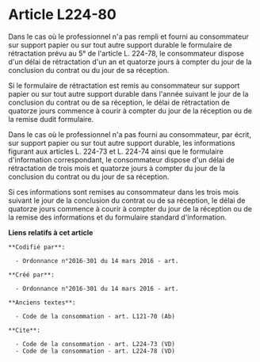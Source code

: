 # Article L224-80

Dans le cas où le professionnel n'a pas rempli et fourni au consommateur sur support papier ou sur tout autre support durable
le formulaire de rétractation prévu au 5° de l'article L. 224-78, le consommateur dispose d'un délai de rétractation d'un an
et quatorze jours à compter du jour de la conclusion du contrat ou du jour de sa réception. 

Si le formulaire de rétractation est remis au consommateur sur support papier ou sur tout autre support durable dans l'année
suivant le jour de la conclusion du contrat ou de sa réception, le délai de rétractation de quatorze jours commence à courir
à compter du jour de la réception ou de la remise dudit formulaire. 

Dans le cas où le professionnel n'a pas fourni au consommateur, par écrit, sur support papier ou sur tout autre support
durable, les informations figurant aux articles L. 224-73 et L. 224-74 ainsi que le formulaire d'information correspondant,
le consommateur dispose d'un délai de rétractation de trois mois et quatorze jours à compter du jour de la conclusion du
contrat ou du jour de sa réception. 

Si ces informations sont remises au consommateur dans les trois mois suivant le jour de la conclusion du contrat ou de sa
réception, le délai de quatorze jours commence à courir à compter du jour de la réception ou de la remise des informations et
du formulaire standard d'information.

**Liens relatifs à cet article**

	**Codifié par**:

	  - Ordonnance n°2016-301 du 14 mars 2016 - art.

	**Créé par**:

	  - Ordonnance n°2016-301 du 14 mars 2016 - art.

	**Anciens textes**:

	  - Code de la consommation - art. L121-70 (Ab)

	**Cite**:

	  - Code de la consommation - art. L224-73 (VD)
	  - Code de la consommation - art. L224-78 (VD)
